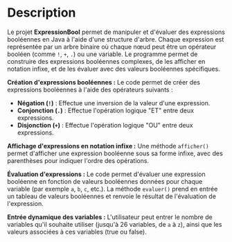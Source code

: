 # Description

Le projet **ExpressionBool** permet de manipuler et d'évaluer des expressions booléennes en Java à l'aide d'une structure d'arbre. Chaque expression est représentée par un arbre binaire où chaque nœud peut être un opérateur booléen (comme `!`, `+`, `.`) ou une variable. Le programme permet de construire des expressions booléennes complexes, de les afficher en notation infixe, et de les évaluer avec des valeurs booléennes spécifiques.



 **Création d'expressions booléennes :**
   Le code permet de créer des expressions booléennes à l'aide des opérateurs suivants :
   - **Négation (`!`)** : Effectue une inversion de la valeur d'une expression.
   - **Conjonction (`.`)** : Effectue l'opération logique "ET" entre deux expressions.
   - **Disjonction (`+`)** : Effectue l'opération logique "OU" entre deux expressions.

 **Affichage d'expressions en notation infixe :**
   Une méthode `afficher()` permet d'afficher une expression booléenne sous sa forme infixe, avec des parenthèses pour indiquer l'ordre des opérations.

 **Évaluation d'expressions :**
   Le code permet d'évaluer une expression booléenne en fonction de valeurs booléennes données pour chaque variable (par exemple `a`, `b`, `c`, etc.). La méthode `evaluer()` prend en entrée un tableau de valeurs booléennes et renvoie le résultat de l'évaluation de l'expression.

 **Entrée dynamique des variables :**
   L'utilisateur peut entrer le nombre de variables qu'il souhaite utiliser (jusqu'à 26 variables, de `a` à `z`), ainsi que les valeurs associées à ces variables (true ou false).



 
